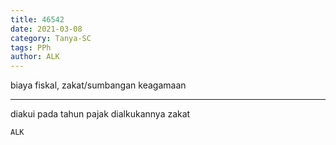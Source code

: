 ```yaml
---
title: 46542
date: 2021-03-08
category: Tanya-SC
tags: PPh
author: ALK
---
```


biaya fiskal, zakat/sumbangan keagamaan

---

diakui pada tahun pajak dialkukannya zakat

`ALK`
